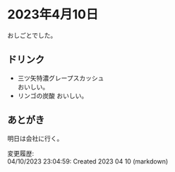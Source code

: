 # 2023年4月10日

おしごとでした。

## ドリンク

- 三ツ矢特濃グレープスカッシュ  
おいしい。
- リンゴの炭酸
おいしい。

## あとがき

明日は会社に行く。

変更履歴:  
04/10/2023 23:04:59: Created 2023 04 10 (markdown)  
